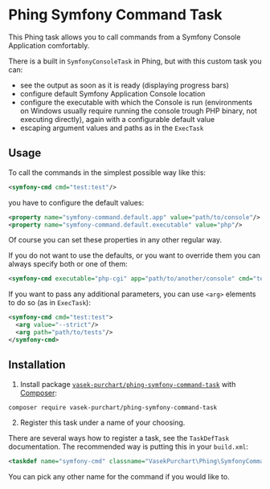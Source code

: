 Phing Symfony Command Task
==========================

This Phing task allows you to call commands from a Symfony Console Application comfortably.

There is a built in `SymfonyConsoleTask` in Phing, but with this custom task you can:

* see the output as soon as it is ready (displaying progress bars)
* configure default Symfony Application Console location
* configure the executable with which the Console is run (environments on Windows usually require running the console trough PHP binary, not executing directly), again with a configurable default value
* escaping argument values and paths as in the `ExecTask`

Usage
-----

To call the commands in the simplest possible way like this:

```xml
<symfony-cmd cmd="test:test"/>
```

you have to configure the default values:

```xml
<property name="symfony-command.default.app" value="path/to/console"/>
<property name="symfony-command.default.executable" value="php"/>
```

Of course you can set these properties in any other regular way.

If you do not want to use the defaults, or you want to override them you can always specify both or one of them:

```xml
<symfony-cmd executable="php-cgi" app="path/to/another/console" cmd="test:test"/>
```

If you want to pass any additional parameters, you can use `<arg>` elements to do so (as in `ExecTask`):

```xml
<symfony-cmd cmd="test:test">
  <arg value="--strict"/>
  <arg path="path/to/tests"/>
</symfony-cmd>
```

Installation
------------

1) Install package [`vasek-purchart/phing-symfony-command-task`](https://packagist.org/packages/vasek-purchart/phing-symfony-command-task) with [Composer](https://getcomposer.org/):

```bash
composer require vasek-purchart/phing-symfony-command-task
```

2) Register this task under a name of your choosing.

There are several ways how to register a task, see the `TaskDefTask` documentation. The recommended way is putting this in your `build.xml`:

```xml
<taskdef name="symfony-cmd" classname="VasekPurchart\Phing\SymfonyCommand\SymfonyCommandTask"/>
```

You can pick any other name for the command if you would like to.
